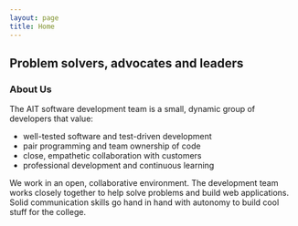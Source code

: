 ```yaml
---
layout: page
title: Home
---
```

## Problem solvers, advocates and leaders

### About Us

The AIT software development team is a small, dynamic group of developers that value:
- well-tested software and test-driven development
- pair programming and team ownership of code
- close, empathetic collaboration with customers
- professional development and continuous learning

We work in an open, collaborative environment. The development team works
closely together to help solve problems and build web applications. Solid
communication skills go hand in hand with autonomy to build cool stuff for the
college.
